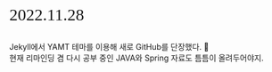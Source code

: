 
<style>

#ptag {
  font-family: 'Abril Fatface', cursive;
  font-size: 30px;
}

  
</style>

<p id = "ptag">2022.11.28</p>
<p id = "p2">Jekyll에서 YAMT 테마를 이용해 새로 GitHub를 단장했다. 🙂<br/>
현재 리마인딩 겸 다시 공부 중인 JAVA와 Spring 자료도 틈틈이 올려두어야지. </p>

